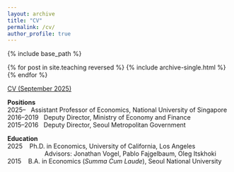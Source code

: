 ```yaml
---
layout: archive
title: "CV"
permalink: /cv/
author_profile: true
---
```


{% include base_path %}

{% for post in site.teaching reversed %}
  {% include archive-single.html %}
{% endfor %}

[CV (September 2025)](https://younghoon-econ.github.io/YKim_CV.pdf)


**Positions**<br>
<span class="indent">2025–&nbsp;&nbsp;&nbsp;Assistant Professor of Economics, National University of Singapore</span><br>
<span class="indent">2016–2019&nbsp;&nbsp;&nbsp;Deputy Director, Ministry of Economy and Finance</span><br>
<span class="indent">2015–2016&nbsp;&nbsp;&nbsp;Deputy Director, Seoul Metropolitan Government</span><br>

**Education**<br>
<span class="indent"> 2025&nbsp;&nbsp;&nbsp; Ph.D. in Economics, University of California, Los Angeles</span><br>
<span class="indent" style="margin-left: 6em;">Advisors: Jonathan Vogel, Pablo Fajgelbaum, Oleg Itskhoki</span><br>
<span class="indent"> 2015&nbsp;&nbsp;&nbsp; B.A. in Economics (<em>Summa Cum Laude</em>), Seoul National University</span><br>
<!--<span class="indent"> M.A. in Economics, University of California, Los Angeles (2021)</span><br>-->
<!--<span class="indent"> Visiting Student, Department of Economics, University of California, Berkeley (2014)</span><br>-->
